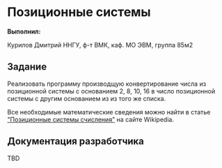 # Позиционные системы

**Выполнил:**
  
Курилов Дмитрий
ННГУ, ф-т ВМК, каф. МО ЭВМ, группа 85м2

## Задание

Реализовать программу производщую конвертирование
числа из позиционной системы с основанием 2, 8, 10, 16
в число позиционной системы с другим основанием из 
из того же списка.

Все необходимые математические сведения можно найти в статье
["Позиционные системы счисления"](http://http://ru.wikipedia.org/wiki/%D0%9F%D0%BE%D0%B7%D0%B8%D1%86%D0%B8%D0%BE%D0%BD%D0%BD%D0%B0%D1%8F_%D1%81%D0%B8%D1%81%D1%82%D0%B5%D0%BC%D0%B0_%D1%81%D1%87%D0%B8%D1%81%D0%BB%D0%B5%D0%BD%D0%B8%D1%8F)
на сайте Wikipedia.

## Документация разработчика

TBD

